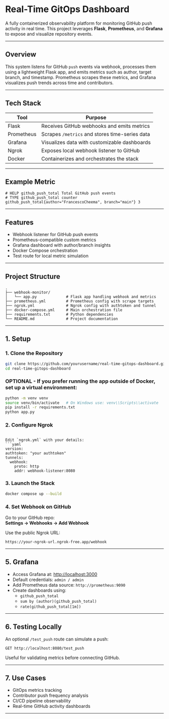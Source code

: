 
# Real-Time GitOps Dashboard

A fully containerized observability platform for monitoring GitHub push activity in real time. This project leverages **Flask**, **Prometheus**, and **Grafana** to expose and visualize repository events.

---

## Overview

This system listens for GitHub `push` events via webhook, processes them using a lightweight Flask app, and emits metrics such as author, target branch, and timestamp. Prometheus scrapes these metrics, and Grafana visualizes push trends across time and contributors.

---

## Tech Stack

| Tool         | Purpose                                  |
|--------------|-------------------------------------------|
| Flask        | Receives GitHub webhooks and emits metrics |
| Prometheus   | Scrapes `/metrics` and stores time-series data |
| Grafana      | Visualizes data with customizable dashboards |
| Ngrok        | Exposes local webhook listener to GitHub |
| Docker       | Containerizes and orchestrates the stack |

---

## Example Metric

```text
# HELP github_push_total Total GitHub push events
# TYPE github_push_total counter
github_push_total{author="FrancescoCheema", branch="main"} 3
```

---

## Features

- Webhook listener for GitHub push events
- Prometheus-compatible custom metrics
- Grafana dashboard with author/branch insights
- Docker Compose orchestration
- Test route for local metric simulation

---

## Project Structure

```
.
├── webhook-monitor/
│   └── app.py             # Flask app handling webhook and metrics
├── prometheus.yml         # Prometheus config with scrape targets
├── ngrok.yml              # Ngrok config with authtoken and tunnel
├── docker-compose.yml     # Main orchestration file
├── requirements.txt       # Python dependencies
└── README.md              # Project documentation
```

---

## 1. Setup

### 1. Clone the Repository

```bash
git clone https://github.com/yourusername/real-time-gitops-dashboard.git
cd real-time-gitops-dashboard
```
### OPTIONAL - If you prefer running the app outside of Docker, set up a virtual environment:

```bash
python -m venv venv
source venv/bin/activate   # On Windows use: venv\\Scripts\\activate
pip install -r requirements.txt
python app.py

```

### 2. Configure Ngrok
``` You will need an Ngrok account and an authtoken, you can read the documentation here: https://ngrok.com/docs/getting-started/

Edit `ngrok.yml` with your details:
```yaml
version:
authtoken: "your authtoken" 
tunnels:
  webhook:
    proto: http
    addr: webhook-listener:8080
```

### 3. Launch the Stack

```bash
docker compose up --build
```

### 4. Set Webhook on GitHub

Go to your GitHub repo:  
**Settings → Webhooks → Add Webhook**

Use the public Ngrok URL:
```
https://your-ngrok-url.ngrok-free.app/webhook
```

---

## 5. Grafana

- Access Grafana at: [http://localhost:3000](http://localhost:3000)
- Default credentials: `admin / admin`
- Add Prometheus data source: `http://prometheus:9090`
- Create dashboards using:
  - `github_push_total`
  - `sum by (author)(github_push_total)`
  - `rate(github_push_total[1m])`

---

## 6. Testing Locally

An optional `/test_push` route can simulate a push:

```
GET http://localhost:8080/test_push
```

Useful for validating metrics before connecting GitHub.

---

## 7. Use Cases

- GitOps metrics tracking
- Contributor push frequency analysis
- CI/CD pipeline observability
- Real-time GitHub activity dashboards

---

